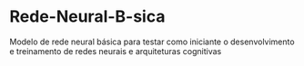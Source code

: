# Rede-Neural-B-sica
Modelo de rede neural básica para testar como iniciante o desenvolvimento e treinamento de redes neurais e arquiteturas cognitivas
